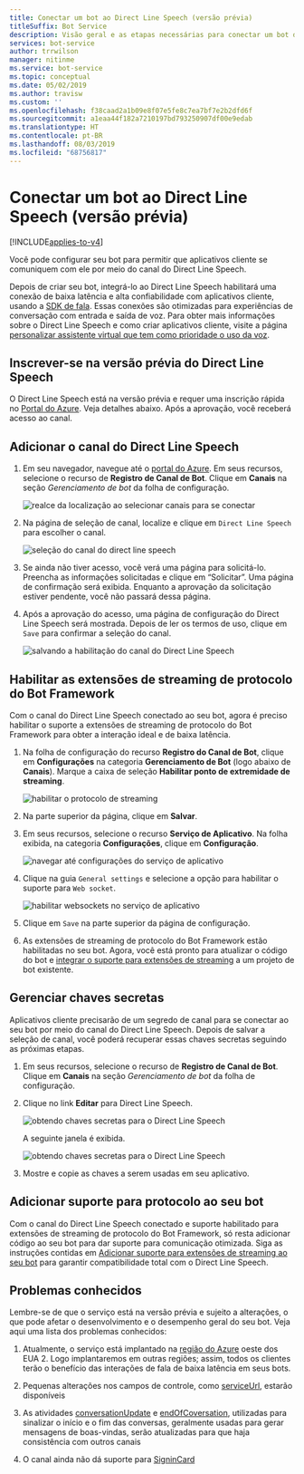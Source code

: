 ```yaml
---
title: Conectar um bot ao Direct Line Speech (versão prévia)
titleSuffix: Bot Service
description: Visão geral e as etapas necessárias para conectar um bot do Bot Framework ao canal do Direct Line Speech para interação com entrada e saída de voz, com confiabilidade alta e latência baixa.
services: bot-service
author: trrwilson
manager: nitinme
ms.service: bot-service
ms.topic: conceptual
ms.date: 05/02/2019
ms.author: travisw
ms.custom: ''
ms.openlocfilehash: f38caad2a1b09e8f07e5fe8c7ea7bf7e2b2dfd6f
ms.sourcegitcommit: a1eaa44f182a7210197bd793250907df00e9edab
ms.translationtype: HT
ms.contentlocale: pt-BR
ms.lasthandoff: 08/03/2019
ms.locfileid: "68756817"
---
```

# <a name="connect-a-bot-to-direct-line-speech-preview"></a>Conectar um bot ao Direct Line Speech (versão prévia)

[!INCLUDE[applies-to-v4](includes/applies-to.md)]

Você pode configurar seu bot para permitir que aplicativos cliente se comuniquem com ele por meio do canal do Direct Line Speech.

Depois de criar seu bot, integrá-lo ao Direct Line Speech habilitará uma conexão de baixa latência e alta confiabilidade com aplicativos cliente, usando a [SDK de fala](https://aka.ms/speech/sdk). Essas conexões são otimizadas para experiências de conversação com entrada e saída de voz. Para obter mais informações sobre o Direct Line Speech e como criar aplicativos cliente, visite a página [personalizar assistente virtual que tem como prioridade o uso da voz](https://aka.ms/bots/speech/va).  

## <a name="sign-up-for-direct-line-speech-preview"></a>Inscrever-se na versão prévia do Direct Line Speech

O Direct Line Speech está na versão prévia e requer uma inscrição rápida no [Portal do Azure](https://portal.azure.com). Veja detalhes abaixo. Após a aprovação, você receberá acesso ao canal.

## <a name="add-the-direct-line-speech-channel"></a>Adicionar o canal do Direct Line Speech

1. Em seu navegador, navegue até o [portal do Azure](https://portal.azure.com). Em seus recursos, selecione o recurso de **Registro de Canal de Bot**. Clique em **Canais** na seção *Gerenciamento de bot* da folha de configuração.

    ![realce da localização ao selecionar canais para se conectar](media/voice-first-virtual-assistants/bot-service-channel-directlinespeech-selectchannel.png "seleção de canais")

1. Na página de seleção de canal, localize e clique em `Direct Line Speech` para escolher o canal.

    ![seleção do canal do direct line speech](media/voice-first-virtual-assistants/bot-service-channel-directlinespeech-connectspeechchannel.png "conexão com o Direct Line Speech")

1. Se ainda não tiver acesso, você verá uma página para solicitá-lo. Preencha as informações solicitadas e clique em “Solicitar”. Uma página de confirmação será exibida. Enquanto a aprovação da solicitação estiver pendente, você não passará dessa página.   

1. Após a aprovação do acesso, uma página de configuração do Direct Line Speech será mostrada. Depois de ler os termos de uso, clique em `Save` para confirmar a seleção do canal.

    ![salvando a habilitação do canal do Direct Line Speech](media/voice-first-virtual-assistants/bot-service-channel-directlinespeech-savechannel.png "Salvar a configuração do canal")

## <a name="enable-the-bot-framework-protocol-streaming-extensions"></a>Habilitar as extensões de streaming de protocolo do Bot Framework

Com o canal do Direct Line Speech conectado ao seu bot, agora é preciso habilitar o suporte a extensões de streaming de protocolo do Bot Framework para obter a interação ideal e de baixa latência.

1. Na folha de configuração do recurso **Registro do Canal de Bot**, clique em **Configurações** na categoria **Gerenciamento de Bot** (logo abaixo de **Canais**). Marque a caixa de seleção **Habilitar ponto de extremidade de streaming**.

    ![habilitar o protocolo de streaming](media/voice-first-virtual-assistants/bot-service-channel-directlinespeech-enablestreamingsupport.png "habilitar suporte para extensão de streaming")

1. Na parte superior da página, clique em **Salvar**.

1. Em seus recursos, selecione o recurso **Serviço de Aplicativo**. Na folha exibida, na categoria **Configurações**, clique em **Configuração**.

    ![navegar até configurações do serviço de aplicativo](media/voice-first-virtual-assistants/bot-service-channel-directlinespeech-configureappservice.png "configurar o serviço de aplicativo")

1. Clique na guia `General settings` e selecione a opção para habilitar o suporte para `Web socket`.

    ![habilitar websockets no serviço de aplicativo](media/voice-first-virtual-assistants/bot-service-channel-directlinespeech-enablewebsockets.png "habilitar websockets")

1. Clique em `Save` na parte superior da página de configuração.

1. As extensões de streaming de protocolo do Bot Framework estão habilitadas no seu bot. Agora, você está pronto para atualizar o código do bot e [integrar o suporte para extensões de streaming](https://aka.ms/botframework/addstreamingprotocolsupport) a um projeto de bot existente.

## <a name="manage-secret-keys"></a>Gerenciar chaves secretas

Aplicativos cliente precisarão de um segredo de canal para se conectar ao seu bot por meio do canal do Direct Line Speech. Depois de salvar a seleção de canal, você poderá recuperar essas chaves secretas seguindo as próximas etapas.

1. Em seus recursos, selecione o recurso de **Registro de Canal de Bot**. Clique em **Canais** na seção *Gerenciamento de bot* da folha de configuração.
1. Clique no link **Editar** para Direct Line Speech.

    ![obtendo chaves secretas para o Direct Line Speech](media/voice-first-virtual-assistants/bot-service-channel-directlinespeech-getspeechsecretkeys1.png "obtendo chaves secretas para o Direct Line Speech")

    A seguinte janela é exibida.

    ![obtendo chaves secretas para o Direct Line Speech](media/voice-first-virtual-assistants/bot-service-channel-directlinespeech-getspeechsecretkeys.png "obtendo chaves secretas para o Direct Line Speech")
1. Mostre e copie as chaves a serem usadas em seu aplicativo.

## <a name="adding-protocol-support-to-your-bot"></a>Adicionar suporte para protocolo ao seu bot

Com o canal do Direct Line Speech conectado e suporte habilitado para extensões de streaming de protocolo do Bot Framework, só resta adicionar código ao seu bot para dar suporte para comunicação otimizada. Siga as instruções contidas em [Adicionar suporte para extensões de streaming ao seu bot](https://aka.ms/botframework/addstreamingprotocolsupport) para garantir compatibilidade total com o Direct Line Speech.

## <a name="known-issues"></a>Problemas conhecidos

Lembre-se de que o serviço está na versão prévia e sujeito a alterações, o que pode afetar o desenvolvimento e o desempenho geral do seu bot. Veja aqui uma lista dos problemas conhecidos: 

1. Atualmente, o serviço está implantado na [região do Azure](https://azure.microsoft.com/global-infrastructure/regions/) oeste dos EUA 2. Logo implantaremos em outras regiões; assim, todos os clientes terão o benefício das interações de fala de baixa latência em seus bots.

1. Pequenas alterações nos campos de controle, como [serviceUrl](https://github.com/Microsoft/BotBuilder/blob/master/specs/botframework-activity/botframework-activity.md#service-url), estarão disponíveis

1. As atividades [conversationUpdate](https://github.com/Microsoft/BotBuilder/blob/master/specs/botframework-activity/botframework-activity.md#conversation-update-activity) e [endOfCoversation](https://github.com/Microsoft/BotBuilder/blob/master/specs/botframework-activity/botframework-activity.md#end-of-conversation-activity), utilizadas para sinalizar o início e o fim das conversas, geralmente usadas para gerar mensagens de boas-vindas, serão atualizadas para que haja consistência com outros canais

1. O canal ainda não dá suporte para [SigninCard](https://docs.microsoft.com/azure/bot-service/rest-api/bot-framework-rest-connector-add-rich-cards?view=azure-bot-service-4.0) 
